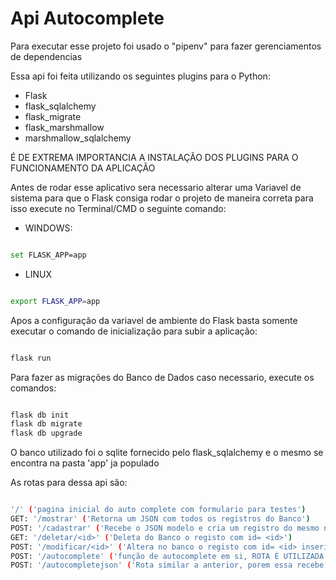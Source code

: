 # Api Autocomplete

Para executar esse projeto foi usado o "pipenv" para fazer gerenciamentos de dependencias

Essa api foi feita utilizando os seguintes plugins para o Python:

- Flask
- flask_sqlalchemy
- flask_migrate
- flask_marshmallow
- marshmallow_sqlalchemy

É DE EXTREMA IMPORTANCIA A INSTALAÇÃO DOS PLUGINS PARA O FUNCIONAMENTO DA APLICAÇÃO

Antes de rodar esse aplicativo sera necessario alterar uma Variavel de sistema para que o Flask consiga rodar o projeto de maneira correta para isso execute no Terminal/CMD o seguinte comando:

- WINDOWS:
```sh

set FLASK_APP=app

```

- LINUX
```sh

export FLASK_APP=app

```

Apos a configuração da variavel de ambiente do Flask basta somente executar o comando de inicialização para subir a aplicação:

```sh

flask run

```

Para fazer as migrações do Banco de Dados caso necessario, execute os comandos:

```sh

flask db init
flask db migrate
flask db upgrade

```

O banco utilizado foi o sqlite fornecido pelo flask_sqlalchemy e o mesmo se encontra na pasta 'app' ja populado

As rotas para dessa api são:

```sh

'/' ('pagina inicial do auto complete com formulario para testes')
GET: '/mostrar' ('Retorna um JSON com todos os registros do Banco')
POST: '/cadastrar' ('Recebe o JSON modelo e cria um registro do mesmo no Banco')
GET: '/deletar/<id>' ('Deleta do Banco o registo com id= <id>')
POST: '/modificar/<id>' ('Altera no banco o registo com id= <id> inserindo no lugar o JSON enviado')
POST: '/autocomplete' ('função de autocomplete em si, ROTA É UTILIZADA NA PAGINA INICIAL DA ROTA (/)')
POST: '/autocompletejson' ('Rota similar a anterior, porem essa recebe no corpo da requisição um JSON e nao um FORM, sendo melhor para testes posteriores)

```
